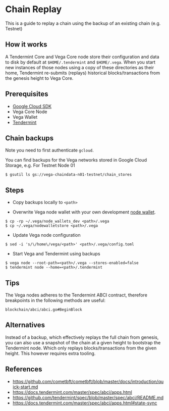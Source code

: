 # Chain Replay

This is a guide to replay a chain using the backup of an existing chain (e.g. Testnet)

## How it works

A Tendermint Core and Vega Core node store their configuration and data to disk by default at `$HOME/.tendermint` and `$HOME/.vega`. When you start new instances of those nodes using a copy of these directories as their home, Tendermint re-submits (replays) historical blocks/transactions from the genesis height to Vega Core.

## Prerequisites

- [Google Cloud SDK ][gcloud]
- Vega Core Node
- Vega Wallet
- [Tendermint][tendermint]

## Chain backups

Note you need to first authenticate `gcloud`.

You can find backups for the Vega networks stored in Google Cloud Storage, e.g. For Testnet Node 01

```
$ gsutil ls gs://vega-chaindata-n01-testnet/chain_stores
```

## Steps

- Copy backups locally to `<path>`

- Overwrite Vega node wallet with your own development [node wallet][wallet]. 

```
$ cp -rp ~/.vega/node_wallets_dev <path>/.vega
$ cp ~/.vega/nodewalletstore <path>/.vega
```

- Update Vega node configuration

```
$ sed -i 's/\/home\/vega/<path>' <path>/.vega/config.toml
```

- Start Vega and Tendermint using backups

```
$ vega node --root-path=<path>/.vega --stores-enabled=false
$ tendermint node --home=<path>/.tendermint
```


## Tips

The Vega nodes adheres to the Tendermint ABCI contract, therefore breakpoints in the following methods are useful:

```
blockchain/abci/abci.go#BeginBlock
```

## Alternatives

Instead of a backup, which effectively replays the full chain from genesis, you can also use a snapshot of the chain at a given height to bootstrap the Tendermint node. Which only replays blocks/transactions from the given height. This however requires extra tooling.

## References

- https://github.com/cometbft/cometbft/blob/master/docs/introduction/quick-start.md
- https://docs.tendermint.com/master/spec/abci/apps.html
- https://github.com/tendermint/spec/blob/master/spec/abci/README.md
- https://docs.tendermint.com/master/spec/abci/apps.html#state-sync

[wallet]: https://github.com/vegaprotocol/vega#configuration
[gcloud]: https://cloud.google.com/sdk/docs/install
[tendermint]: https://github.com/cometbft/cometbft/blob/master/docs/introduction/install.md